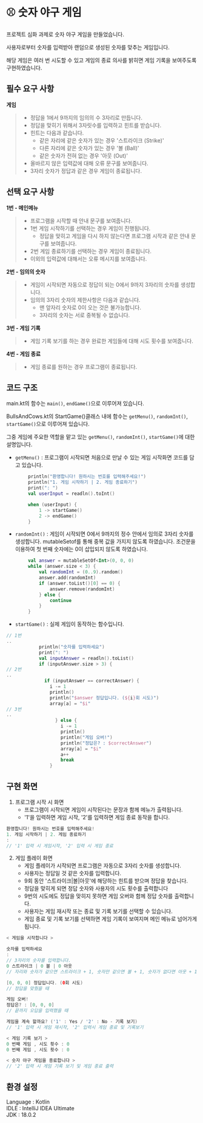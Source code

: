 # ⚾ 숫자 야구 게임

프로젝트 심화 과제로 숫자 야구 게임을 만들었습니다. <br/>

사용자로부터 숫자를 입력받아 랜덤으로 생성된 숫자를 맞추는 게임입니다. <br/>

해당 게임은 여러 번 시도할 수 있고 게임의 종료 의사를 밝히면 게임 기록을 보여주도록 구현하였습니다.

## 필수 요구 사항
   **게임**
  > - 정답을 1에서 9까지의 임의의 수 3자리로 만듭니다.
  > - 정답을 맞히기 위해서 3자릿수를 입력하고 힌트를 받습니다.
  > - 힌트는 다음과 같습니다.
>   - 같은 자리에 같은 숫자가 있는 경우 '스트라이크 (Strike)'
>   - 다른 자리에 같은 숫자가 있는 경우 '볼 (Ball)'
>   - 같은 숫자가 전혀 없는 경우 '아웃 (Out)'
  > - 올바르지 않은 입력값에 대해 오류 문구를 보여줍니다.
  > - 3자리 숫자가 정답과 같은 경우 게임이 종료됩니다.

## 선택 요구 사항
   **1번 - 메인메뉴**
  > - 프로그램을 시작할 때 안내 문구를 보여줍니다.
  > - 1번 게임 시작하기를 선택하는 경우 게임이 진행됩니다.
>   - 정답을 맞히고 게임을 다시 하지 않는다면 프로그램 시작과 같은 안내 문구를 보여줍니다.
  > - 2번 게임 종료하기를 선택하는 경우 게임이 종료됩니다.
  > - 이외의 입력값에 대해서는 오류 메시지를 보여줍니다. 

   **2번 - 임의의 숫자**
  > - 게임이 시작되면 자동으로 정답이 되는 0에서 9까지 3자리의 숫자를 생성합니다.
  > - 임의의 3자리 숫자의 제한사항은 다음과 같습니다.
>   - 맨 앞자리 숫자로 0이 오는 것은 불가능합니다.
>   - 3자리의 숫자는 서로 중복될 수 없습니다.

   **3번 - 게임 기록**
  > - 게임 기록 보기를 하는 경우 완료한 게임들에 대해 시도 횟수를 보여줍니다.

   **4번 - 게임 종료**
  > - 게임 종료를 원하는 경우 프로그램이 종료됩니다.

## 코드 구조

main.kt의 함수는 `main()`, `endGame()`으로 이루어져 있습니다.

BullsAndCows.kt의 StartGame()클래스 내에 함수는 `getMenu()`, `randomInt()`, `startGame()`으로 이루어져 있습니다. <br/>

그중 게임에 주요한 역할을 맡고 있는 `getMenu()`, `randomInt()`, `startGame()`에 대한 설명입니다. <br/>

- `getMenu()` : 프로그램이 시작되면 처음으로 만날 수 있는 게임 시작화면 코드를 담고 있습니다.

``` Kotlin
        println("환영합니다! 원하시는 번호를 입력해주세요!")
        println("1. 게임 시작하기 | 2. 게임 종료하기")
        print(": ")
        val userInput = readln().toInt()

        when (userInput) {
            1 -> startGame()
            2 -> endGame()
        }
```

- `randomInt()` : 게임이 시작되면 0에서 9까지의 정수 안에서 임의로 3자리 숫자를 생성합니다. mutableSetof를 통해 중복 값을 가지지 않도록 하였습니다.
  조건문을 이용하여 첫 번째 숫자에는 0이 삽입되지 않도록 하였습니다.

``` Kotlin
        val answer = mutableSetOf<Int>(0, 0, 0)
        while (answer.size < 3) {
            val randomInt = (0..9).random()
            answer.add(randomInt)
            if (answer.toList()[0] == 0) {
                answer.remove(randomInt)
            } else {
                continue
            }
        }
```

- `startGame()` : 실제 게임이 동작하는 함수입니다.

```Kotlin
// 1번
..
            println("숫자를 입력하세요")
            print(": ")
            val inputAnswer = readln().toList()
            if (inputAnswer.size > 3) {
// 2번
..
              if (inputAnswer == correctAnswer) {
                i -= 1
                println()
                println("$answer 정답입니다. (${i}회 시도)")
                array[a] = "$i"
// 3번
..
                  } else {
                    i -= 1
                    println()
                    println("게임 오버!")
                    println("정답은? : $correctAnswer")
                    array[a] = "$i"
                    a++
                    break
                }
```

## 구현 화면

1. 프로그램 시작 시 화면
    - 프로그램이 시작되면 게임이 시작된다는 문장과 함께 메뉴가 출력됩니다.
    - '1'을 입력하면 게임 시작, '2'를 입력하면 게임 종료 동작을 합니다.

``` Kotlin
환영합니다! 원하시는 번호를 입력해주세요!
1. 게임 시작하기 | 2. 게임 종료하기
:
// '1' 입력 시 게임시작, '2' 입력 시 게임 종료
```

2. 게임 플레이 화면
    - 게임 플레이가 시작되면 프로그램은 자동으로 3자리 숫자를 생성합니다.
    - 사용자는 정답일 것 같은 숫자를 입력합니다.
    - 9회 동안 '스트라이크|볼|아웃'에 해당하는 힌트를 받으며 정답을 찾습니다.
    - 정답을 맞히게 되면 정답 숫자와 사용자의 시도 횟수를 출력합니다
    - 9번의 시도에도 정답을 맞히지 못하면 게임 오버와 함께 정답 숫자를 출력합니다.
    - 사용자는 게임 재시작 또는 종료 및 기록 보기를 선택할 수 있습니다.
    - 게임 종료 및 기록 보기를 선택하면 게임 기록이 보여지며 메인 메뉴로 넘어가게 됩니다.

``` Kotlin
< 게임을 시작합니다 >

숫자를 입력하세요
:
// 3자리의 숫자를 입력합니다.
0 스트라이크 | 0 볼 | 0 아웃
// 자리와 숫자가 같으면 스트라이크 + 1, 숫자만 같으면 볼 + 1, 숫자가 없다면 아웃 + 1

[0, 0, 0] 정답입니다. (0회 시도)
// 정답을 맞췄을 때

게임 오버!
정답은? : [0, 0, 0]
// 끝까지 오답을 입력했을 때

게임을 계속 할까요? ('1' : Yes / '2' : No - 기록 보기)
// '1' 입력 시 게임 재시작, '2' 입력시 게임 종료 및 기록보기

< 게임 기록 보기 >
0 번째 게임 , 시도 횟수 : 0
0 번째 게임 , 시도 횟수 : 0

< 숫자 야구 게임을 종료합니다 >
// '2' 입력 시 게임 기록 보기 및 게임 종료 출력

```

## 환경 설정<br>
Language : Kotlin<br/>
IDLE : IntelliJ IDEA Ultimate<br/>
JDK : 18.0.2 <br/>
